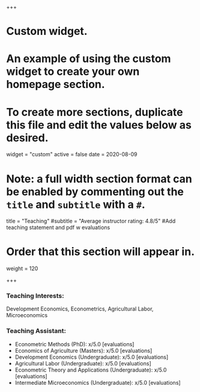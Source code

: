 +++
# Custom widget.
# An example of using the custom widget to create your own homepage section.
# To create more sections, duplicate this file and edit the values below as desired.
widget = "custom"
active = false
date = 2020-08-09

# Note: a full width section format can be enabled by commenting out the `title` and `subtitle` with a `#`.
title = "Teaching"
#subtitle = "Average instructor rating: 4.8/5"
#Add teaching statement and pdf w evaluations

# Order that this section will appear in.
weight = 120

+++

### Teaching Interests: 
Development Economics, Econometrics, Agricultural Labor, Microeconomics

### Teaching Assistant:
- Econometric Methods (PhD): x/5.0 [evaluations]
- Economics of Agriculture (Masters): x/5.0 [evaluations]
- Development Economics (Undergraduate): x/5.0 [evaluations]
- Agricultural Labor (Undergraduate): x/5.0 [evaluations]
- Econometric Theory and Applications (Undergraduate): x/5.0 [evaluations]
- Intermediate Microeconomics (Undergraduate): x/5.0 [evaluations]




